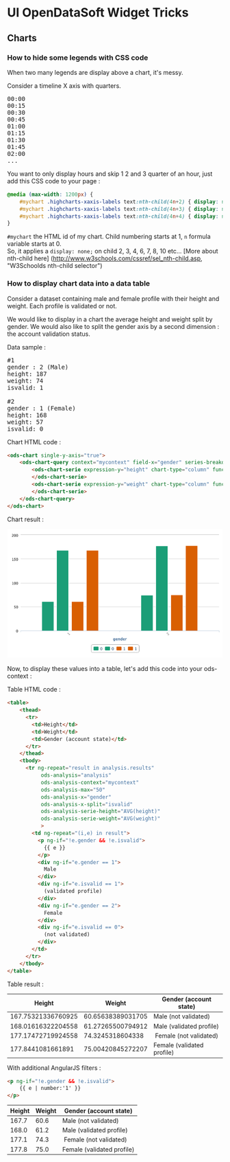 # UI OpenDataSoft Widget Tricks
 
## Charts 

### How to hide some legends with CSS code

When two many legends are display above a chart, it's messy.

Consider a timeline X axis with quarters.

<pre>
00:00
00:15
00:30
00:45
01:00
01:15
01:30
01:45
02:00
...
</pre>

You want to only display hours and skip 1 2 and 3 quarter of an hour, just add this CSS code to your page :

```css
@media (max-width: 1200px) {
    #mychart .highcharts-xaxis-labels text:nth-child(4n+2) { display: none; }
    #mychart .highcharts-xaxis-labels text:nth-child(4n+3) { display: none; }
    #mychart .highcharts-xaxis-labels text:nth-child(4n+4) { display: none; }
}
```

`#mychart` the HTML id of my chart.
Child numbering starts at 1, `n` formula variable starts at 0.  
So, it applies a `display: none;` on child 2, 3, 4, 6, 7, 8, 10 etc...
[More about nth-child here] (http://www.w3schools.com/cssref/sel_nth-child.asp, "W3Schoolds nth-child selector")



### How to display chart data into a data table

Consider a dataset containing male and female profile with their height and weight.
Each profile is validated or not.

We would like to display in a chart the average height and weight split by gender.
We would also like to split the gender axis by a second dimension : the account validation status.

Data sample : 

<pre>
#1
gender : 2 (Male)
height: 187
weight: 74
isvalid: 1

#2
gender : 1 (Female)
height: 168
weight: 57
isvalid: 0
</pre>

Chart HTML code :

```html
<ods-chart single-y-axis="true">
    <ods-chart-query context="mycontext" field-x="gender" series-breakdown="isvalid">
        <ods-chart-serie expression-y="height" chart-type="column" function-y="AVG" color="range-Dark2">
        </ods-chart-serie>
        <ods-chart-serie expression-y="weight" chart-type="column" function-y="AVG" color="range-Dark2">
        </ods-chart-serie>
    </ods-chart-query>
</ods-chart>
```


Chart result :

![Chart to table](./chart_to_table.png "Chart to table")



Now, to display these values into a table, let's add this code into your ods-context :

Table HTML code :

```html
<table>
    <thead>
      <tr>
        <td>Height</td>
        <td>Weight</td>
        <td>Gender (account state)</td>
      </tr>
    </thead>
    <tbody>
      <tr ng-repeat="result in analysis.results"
           ods-analysis="analysis"
           ods-analysis-context="mycontext"
           ods-analysis-max="50"
           ods-analysis-x="gender"
           ods-analysis-x-split="isvalid"
           ods-analysis-serie-height="AVG(height)"
           ods-analysis-serie-weight="AVG(weight)"
           >
        <td ng-repeat="(i,e) in result">
          <p ng-if="!e.gender && !e.isvalid">
            {{ e }}
          </p>
          <div ng-if="e.gender == 1">
            Male
          </div>
          <div ng-if="e.isvalid == 1">
            (validated profile)
          </div>
          <div ng-if="e.gender == 2">
            Female
          </div>
          <div ng-if="e.isvalid == 0">
            (not validated)
          </div>
        </td>
      </tr>
    </tbody>  
</table>
```


Table result :

| Height             | Weight            | Gender (account state)    |
|--------------------|-------------------|---------------------------|
| 167.75321336760925 | 60.65638389031705 | Male (not validated)      |
| 168.01616322204558 | 61.27265500794912 | Male (validated profile)  |
| 177.17472719924558 | 74.3245318604338 | Female (not validated)    |
| 177.8441081661891  | 75.00420845272207 | Female (validated profile)|



With additional AngularJS filters :

```html
<p ng-if="!e.gender && !e.isvalid">
    {{ e | number:'1' }}
</p>
```

| Height | Weight | Gender (account state) |
|--------|--------|------------------------|
| 167.7 | 60.6 | Male (not validated)      |
| 168.0 | 61.2 | Male (validated profile)  |
| 177.1 | 74.3 | Female (not validated)    |
| 177.8 | 75.0 | Female (validated profile)|